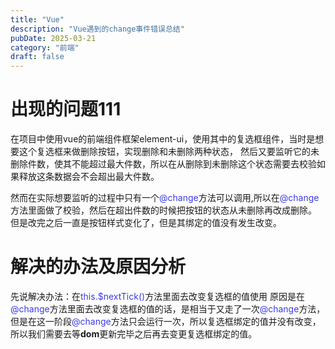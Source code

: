 ```yaml
---
title: "Vue"
description: "Vue遇到的change事件错误总结"
pubDate: 2025-03-21
category: "前端"
draft: false
---
```


# 出现的问题111

在项目中使用vue的前端组件框架element-ui，使用其中的复选框组件，当时是想要这个复选框来做删除按钮，实现删除和未删除两种状态，
然后又要监听它的未删除件数，使其不能超过最大件数，所以在从删除到未删除这个状态需要去校验如果释放这条数据会不会超出最大件数。

然而在实际想要监听的过程中只有一个<span style="color: #3b3be9;">@change</span>方法可以调用,所以在<span style="color: #3b3be9;">@change</span>方法里面做了校验，然后在超出件数的时候把按钮的状态从未删除再改成删除。
但是改完之后一直是按钮样式变化了，但是其绑定的值没有发生改变。

# 解决的办法及原因分析

先说解决办法：在<span style="color: #3b3be9;">this.$nextTick()</span>方法里面去改变复选框的值使用
原因是在<span style="color: #3b3be9;">@change</span>方法里面去改变复选框的值的话，是相当于又走了一次<span style="color: #3b3be9;">@change</span>方法，但是在这一阶段<span style="color: #3b3be9;">@change</span>方法只会运行一次，所以复选框绑定的值并没有改变，
所以我们需要去等**dom**更新完毕之后再去变更复选框绑定的值。
